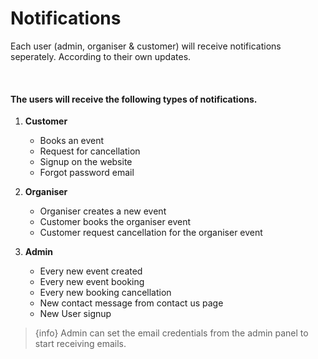 # Notifications

Each user (admin, organiser & customer) will receive notifications seperately. According to their own updates. 

<br>

#### The users will receive the following types of notifications.

1. **Customer**
    - Books an event
    - Request for cancellation
    - Signup on the website
    - Forgot password email


2. **Organiser** 
    - Organiser creates a new event
    - Customer books the organiser event
    - Customer request cancellation for the organiser event

3. **Admin**
    - Every new event created
    - Every new event booking
    - Every new booking cancellation
    - New contact message from contact us page
    - New User signup


>{info} Admin can set the email credentials from the admin panel to start receiving emails.